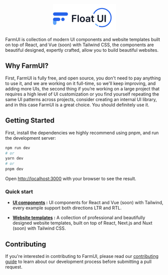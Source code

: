 <p align="center">
  <a href="https://floatui.com/" rel="noopener" target="_blank"><img width="200" src="public/logo.svg" alt="FarmUI logo"></a>
</p>

FarmUI is collection of modern UI components and website templates built on top of React, and Vue (soon) with Tailwind CSS, the components are beautiful designed, expertly crafted, allow you to build beautiful websites.

## Why FarmUI?

First, FarmUI is fully free, and open source, you don't need to pay anything to use it, and we are working on it full-time, so we'll keep improving, and adding more UIs, the second thing if you’re working on a large project that requires a high level of UI customization or you find yourself repeating the same UI patterns across projects, consider creating an internal UI library, and in this case FarmUI is a great choice. You should definitely use it.

## Getting Started

First, install the dependencies we highly recommend using pnpm, and run the development server:

```bash
npm run dev
# or
yarn dev
# or
pnpm dev
```

Open [http://localhost:3000](http://localhost:3000) with your browser to see the result.

### Quick start

- <strong>[UI components](https://floatui.com/components) :</strong> UI components for React and Vue (soon) with Tailwind, every example support both directions LTR and RTL.

- <strong>[Website templates](https://floatui.com/templates) :</strong> A collection of professional and beautifully designed website templates, built on top of React, Next.js and Nuxt (soon) with Tailwind CSS.

## Contributing

If you're interested in contributing to FarmUI, please read our [contributing guide](https://github.com/MarsX-dev/floatui/blob/main/CONTRIBUTING.md) to learn about our development process before submitting a pull request.
